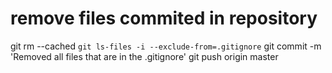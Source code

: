 # remove files commited in repository
git rm --cached `git ls-files -i --exclude-from=.gitignore` 
git commit -m 'Removed all files that are in the .gitignore' 
git push origin master






